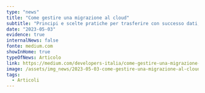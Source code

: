 ```yaml
---
type: "news"
title: "Come gestire una migrazione al cloud"
subtitle: "Principi e scelte pratiche per trasferire con successo dati, servizi e applicativi"
date: "2023-05-03"
evidence: true
internalNews: false
fonte: medium.com
showInHome: true
typeOfNews: Articolo
link: https://medium.com/developers-italia/come-gestire-una-migrazione-al-cloud-d8b7820177a8
image: /assets/img_news/2023-05-03-come-gestire-una-migrazione-al-cloud.png
tags:
  - Articoli
---
```

